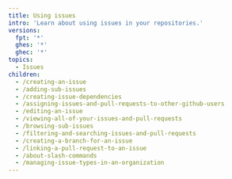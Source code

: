 ```yaml
---
title: Using issues
intro: 'Learn about using issues in your repositories.'
versions:
  fpt: '*'
  ghes: '*'
  ghec: '*'
topics:
  - Issues
children:
  - /creating-an-issue
  - /adding-sub-issues
  - /creating-issue-dependencies
  - /assigning-issues-and-pull-requests-to-other-github-users
  - /editing-an-issue
  - /viewing-all-of-your-issues-and-pull-requests
  - /browsing-sub-issues
  - /filtering-and-searching-issues-and-pull-requests
  - /creating-a-branch-for-an-issue
  - /linking-a-pull-request-to-an-issue
  - /about-slash-commands
  - /managing-issue-types-in-an-organization
---
```

